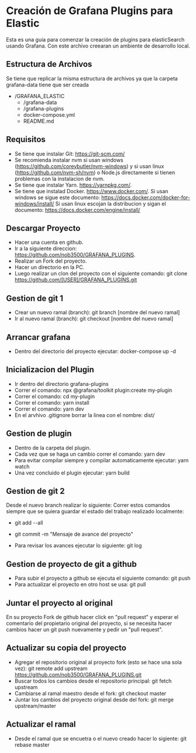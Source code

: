 # Creación de Grafana Plugins para Elastic

Esta es una guia para comenzar la creación de plugins para elasticSearch usando Grafana.
Con este archivo creearan un ambiente de desarrollo local.

## Estructura de Archivos

Se tiene que replicar la misma estructura de archivos ya que la carpeta grafana-data tiene que ser creada

* /GRAFANA_ELASTIC
    * /grafana-data
    * /grafana-plugins
    * docker-compose.yml
    * README.md

## Requisitos

- Se tiene que instalar Git: https://git-scm.com/
- Se recomienda instalar nvm si usan windows (https://github.com/coreybutler/nvm-windows) y si usan linux (https://github.com/nvm-sh/nvm) o Node.js directamente si tienen problemas con la instalacion de nvm.
- Se tiene que instalar Yarn. https://yarnpkg.com/.
- Se tiene que instalad Docker. https://www.docker.com/.
  Si usan windows se sigue este documento: https://docs.docker.com/docker-for-windows/install/
  Si usan linux escojan la distribucion y sigan el documento: https://docs.docker.com/engine/install/

## Descargar Proyecto

- Hacer una cuenta en github.
- Ir a la siguiente direccion: https://github.com/nob3500/GRAFANA_PLUGINS.
- Realizar un Fork del proyecto.
- Hacer un directorio en la PC.
- Luego realizar un clon del proyecto con el siguiente comando: git clone https://github.com/[USER]/GRAFANA_PLUGINS.git

## Gestion de git 1

- Crear un nuevo ramal (branch): git branch [nombre del nuevo ramal]
- Ir al nuevo ramal (branch): git checkout [nombre del nuevo ramal]

## Arrancar grafana

- Dentro del directorio del proyecto ejecutar: docker-compose up -d

## Inicializacion del Plugin

- Ir dentro del directorio grafana-plugins
- Correr el comando: npx @grafana/toolkit plugin:create my-plugin
- Correr el comando: cd my-plugin
- Correr el comando: yarn install
- Correr el comando: yarn dev
- En el arvhivo .gitignore borrar la linea con el nombre: dist/

## Gestion de plugin

- Dentro de la carpeta del plugin.
- Cada vez que se haga un cambio correr el comando: yarn dev
- Para evitar compilar siempre y compilar automaticamente ejecutar: yarn watch
- Una vez concluido el plugin ejecutar: yarn build

## Gestion de git 2

Desde el nuevo branch realizar lo siguiente:
Correr estos comandos siempre que se quiera guardar el estado del trabajo realizado localmente:
- git add --all
- git commit -m "Mensaje de avance del proyecto"

- Para revisar los avances ejecutar lo siguiente: git log

## Gestion de proyecto de git a github

- Para subir el proyecto a github se ejecuta el siguiente comando: git push
- Para actualizar el proyecto en otro host se usa: git pull

## Juntar el proyecto al original

En su proyecto Fork de github hacer click en "pull request" y esperar el comentario del propietario original del proyecto, si se necesita hacer cambios hacer un git push nuevamente y pedir un "pull request".

## Actualizar su copia del proyecto

- Agregar el repositorio original al proyecto fork (esto se hace una sola vez):
  git remote add upstream https://github.com/nob3500/GRAFANA_PLUGINS.git
- Buscar todos los cambios desde el repositorio principal:
  git fetch upstream
- Cambiarse al ramal maestro desde el fork:
  git checkout master
- Juntar los cambios del proyecto original desde del fork:
  git merge upstream/master

## Actualizar el ramal

- Desde el ramal que se encuetra o el nuevo creado hacer lo sigiente:
  git rebase master
